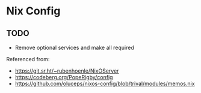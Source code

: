 # Nix Config

## TODO

- Remove optional services and make all required

Referenced from:

- <https://git.sr.ht/~rubenhoenle/NixOServer>
- <https://codeberg.org/PopeRigby/config>
- <https://github.com/oluceps/nixos-config/blob/trival/modules/memos.nix>
